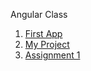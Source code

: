 Angular Class

1. [First App](my-first-app)
2. [My Project](my-project)
3. [Assignment 1](basic-assignment-one)